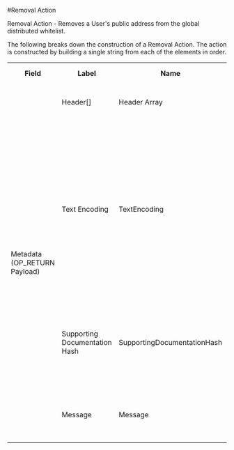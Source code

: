 
#Removal Action

Removal Action -  Removes a User's public address from the global distributed whitelist.

The following breaks down the construction of a Removal Action. The action is constructed by building a single string from each of the elements in order.

<div class="ritz grid-container" dir="ltr">
    <table class="waffle" cellspacing="0" cellpadding="0" table-layout=fixed width=100%>
         <tr style='height:19px;'>
            <th style="width:6%" class="s0">Field</th>
               <th style="width:9%" class="s1">Label</th>
            <th style="width:9%" class="s1">Name</th>
            <th style="width:2%" class="s1">Bytes</th>
            <th style="width:29%" class="s1">Example Values</th>
            <th style="width:26%" class="s1">Comments</th>
            <th style="width:5%" class="s1">Data Type</th>
            <th style="width:14%" class="s2">Amendment Restrictions</th>
        </tr>
        <tr>
            <td class="s5" rowspan="4">Metadata (OP_RETURN Payload)</td>
            <td class="r6">Header[]</td>
            <td class="r6">Header Array</td>
            <td class="r6">-</td>
            <td class="r6">-</td>
            <td class="r6">Common header data for all messages</td>
            <td class="r6">Header</td>
            <td class="r7"></td>
        </tr>
        <tr>
            <td class="r10">Text Encoding</td>
            <td class="r10">TextEncoding</td>
            <td class="r10">1</td>
            <td class="r10" style="word-break:break-all">0</td>
            <td class="r10"> 0 = ASCII, 1 = UTF-8, 2 = UTF-16, 3 = Unicode.  Encoding applies to all 'text' data types. All 'string' types will always be encoded with ASCII.  Where string is selected, all fields will be ASCII.</td>
            <td class="r10">uint8</td>
            <td class="r11">Can be changed by Issuer or Operator at their discretion.</td>
        </tr>
        <tr>
            <td class="r10">Supporting Documentation Hash</td>
            <td class="r10">SupportingDocumentationHash</td>
            <td class="r10">32</td>
            <td class="r10" style="word-break:break-all">98ea6e4f216f2fb4b69fff9b3a44842c38686ca685f3f55dc48c5d3fb1107be4</td>
            <td class="r10">Document explaining the removal.  Might be at the user's request, or it might be due a to a </td>
            <td class="r10">sha256</td>
            <td class="r11"></td>
        </tr>
        <tr>
            <td class="r10">Message</td>
            <td class="r10">Message</td>
            <td class="r10">0</td>
            <td class="r10" style="word-break:break-all">Removed due to violation of company policy.</td>
            <td class="r10">Length 0-65,535 bytes. Note / explanation</td>
            <td class="r10">nvarchar16</td>
            <td class="r11"></td>
        </tr>
    </table>
</div>
